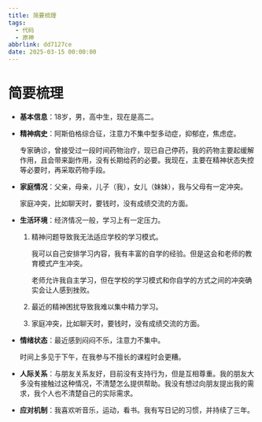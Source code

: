 ```yaml
---
title: 简要梳理
tags:
  - 代码
  - 原神
abbrlink: dd7127ce
date: 2025-03-15 00:00:00
---
```

# 简要梳理

- **基本信息**：18岁，男，高中生，现在是高二。

- **精神病史**：阿斯伯格综合征，注意力不集中型多动症，抑郁症，焦虑症。

  专家确诊，曾接受过一段时间药物治疗，现已自己停药，我的药物主要起缓解作用，且会带来副作用，没有长期给药的必要。我现在，主要在精神状态失控等必要时，再采取药物手段。

- **家庭情况**：父亲，母亲，儿子（我），女儿（妹妹），我与父母有一定冲突。

  家庭冲突，比如聊天时，要钱时，没有成绩交流的方面。

- **生活环境**：经济情况一般，学习上有一定压力。

  1. 精神问题导致我无法适应学校的学习模式。

     我可以自己安排学习内容，我有丰富的自学的经验。但是这会和老师的教育模式产生冲突。

     老师允许我自主学习，但在学校的学习模式和你自学的方式之间的冲突确实会让人感到挫败。

  2. 最近的精神困扰导致我难以集中精力学习。

  3. 家庭冲突，比如聊天时，要钱时，没有成绩交流的方面。

- **情绪状态**：最近感到闷闷不乐，注意力不集中。

  时间上多见于下午，在我参与不擅长的课程时会更糟。

- **人际关系**：与朋友关系友好，目前没有支持行为，但是互相尊重。我的朋友大多没有接触过这种情况，不清楚怎么提供帮助。我没有想过向朋友提出我的需求，我个人也不清楚自己的实际需求。

- **应对机制**：我喜欢听音乐，运动，看书。我有写日记的习惯，并持续了三年。